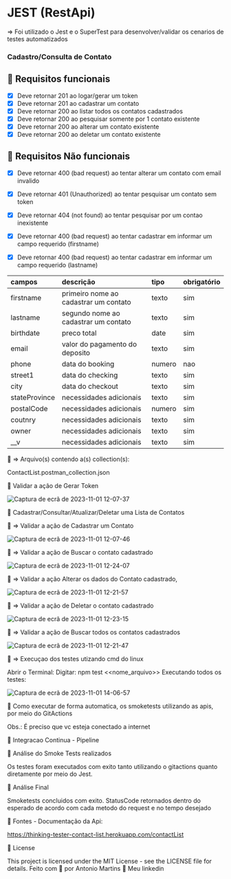 # JEST (RestApi)
=> Foi utilizado o Jest e o SuperTest para desenvolver/validar os cenarios de testes automatizados

### Cadastro/Consulta de Contato
## 🔖 Requisitos funcionais
- [X] Deve retornar 201 ao logar/gerar um token 
- [X] Deve retornar 201 ao cadastrar um contato
- [X] Deve retornar 200 ao listar todos os contatos cadastrados
- [X] Deve retornar 200 ao pesquisar somente por 1 contato existente
- [X] Deve retornar 200 ao alterar um contato existente
- [X] Deve retornar 200 ao deletar um contato existente

## 🔖 Requisitos Não funcionais
- [X] Deve retornar 400 (bad request) ao tentar alterar um contato com email invalido
- [X] Deve retornar 401 (Unauthorized) ao tentar pesquisar um contato sem token
- [X] Deve retornar 404 (not found) ao tentar pesquisar por um contao inexistente
- [X] Deve retornar 400 (bad request) ao tentar cadastrar em informar um campo requerido (firstname)
- [X] Deve retornar 400 (bad request) ao tentar cadastrar em informar um campo requerido (lastname)


| campos             | descrição                              | tipo     | obrigatório |
| :----------------- | :------------------------------------- | :------- | :---------- |
| firstname          | primeiro nome ao cadastrar um contato  | texto    | sim         |
| lastname           | segundo nome ao cadastrar um contato   | texto    | sim         |
| birthdate          | preco total                            | date     | sim         |
| email              | valor do pagamento do deposito         | texto    | sim         |
| phone              | data do booking                        | numero   | nao         |
| street1            | data do checking                       | texto    | sim         |
| city               | data do checkout                       | texto    | sim         |
| stateProvince      | necessidades adicionais                | texto    | sim         |
| postalCode         | necessidades adicionais                | numero   | sim         |
| coutnry            | necessidades adicionais                | texto    | sim         |
| owner              | necessidades adicionais                | texto    | sim         |
| __v                | necessidades adicionais                | texto    | sim         |


🔖 => Arquivo(s) contendo a(s) collection(s):

ContactList.postman_collection.json

🚀 Validar a ação de Gerar Token

![Captura de ecrã de 2023-11-01 12-07-37](https://github.com/antoniogmartins/Services/assets/35534493/68e7e466-e9ca-47cc-aa96-61fd3466618e)

🚀 Cadastrar/Consultar/Atualizar/Deletar uma Lista de Contatos

🔖 => Validar a ação de Cadastrar um Contato

![Captura de ecrã de 2023-11-01 12-07-46](https://github.com/antoniogmartins/Services/assets/35534493/ac6d1581-322a-4431-9fd1-eb5faf237472)

🔖 => Validar a ação de Buscar o contato cadastrado

![Captura de ecrã de 2023-11-01 12-24-07](https://github.com/antoniogmartins/Services/assets/35534493/89312602-2c40-4d0a-a63b-b46b91260a31)

🔖 => Validar a ação Alterar os dados do Contato cadastrado,

![Captura de ecrã de 2023-11-01 12-21-57](https://github.com/antoniogmartins/Services/assets/35534493/c975b9d2-cb4b-459a-893f-63e30f474e4d)

🔖 => Validar a ação de Deletar o contato cadastrado

![Captura de ecrã de 2023-11-01 12-23-15](https://github.com/antoniogmartins/Services/assets/35534493/e44c114f-b803-432e-9d03-5fcb574af3ab)

🔖 => Validar a ação de Buscar todos os contatos cadastrados

![Captura de ecrã de 2023-11-01 12-21-47](https://github.com/antoniogmartins/Services/assets/35534493/5c4ae2e6-08c4-434a-917c-ce1b3d3f9a1d)

🔖 => Execuçao dos testes utizando cmd do linux

Abrir o Terminal:
Digitar: npm test <<nome_arquivo>>
Executando todos os testes:

![Captura de ecrã de 2023-11-01 14-06-57](https://github.com/antoniogmartins/Services/assets/35534493/5fd0bd68-9cf3-4ecb-9370-f6cf5155e96c)


🚀 Como executar de forma automatica, os smoketests utilizando as apis, por meio do GitActions

Obs.: É preciso que vc esteja conectado a internet

🚀 Integracao Continua - Pipeline


🚀 Análise do Smoke Tests realizados

Os testes foram executados com exito tanto utilizando o gitactions quanto diretamente por meio do Jest.

🚀 Análise Final

Smoketests concluidos com exito. StatusCode retornados dentro do esperado de acordo com cada metodo do request e no tempo desejado

🚀 Fontes - Documentação da Api:

https://thinking-tester-contact-list.herokuapp.com/contactList

📝 License

This project is licensed under the MIT License - see the LICENSE file for details.
Feito com 💜  por Antonio Martins 👋   Meu linkedin
